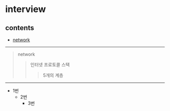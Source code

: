 # interview
## contents
- [network](./contents/network.md)



***
> network
> > 인터넷 프로토콜 스택
> > > 5개의 계층

***
- 1번
  - 2번 
    - 3번  
  
